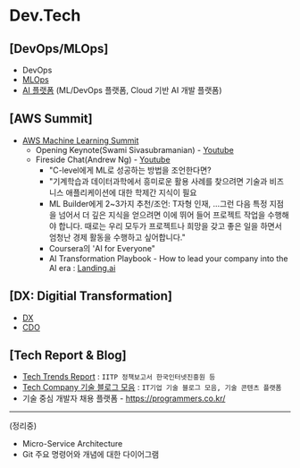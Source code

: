 # Dev.Tech
[DevOps/MLOps]
---
* DevOps 
* [MLOps](./docs/mlops_intro.md)
* [AI 플랫폼](./docs/aip.md) (ML/DevOps 플랫폼, Cloud 기반 AI 개발 플랫폼)

[AWS Summit]
---
* [AWS Machine Learning Summit](https://aws.amazon.com/ko/events/summits/machine-learning/)
  - Opening Keynote(Swami Sivasubramanian) - [Youtube](https://www.youtube.com/watch?v=dRcA_2Xw2FU)
  - Fireside Chat(Andrew Ng) - [Youtube](https://www.youtube.com/watch?v=L6hjViPKSng)
    - "C-level에게 ML로 성공하는 방법을 조언한다면? 
    - "기계학습과 데이터과학에서 흥미로운 활용 사례를 찾으려면 기술과 비즈니스 애플리케이션에 대한 학제간 지식이 필요
    - ML Builder에게 2~3가지 추천/조언: T자형 인재, ...그런 다음 특정 지점을 넘어서 더 깊은 지식을 얻으려면 이에 뛰어 들어 프로젝트 작업을 수행해야 합니다. 때로는 우리 모두가 프로젝트나 희망을 갖고 좋은 일을 하면서 엄청난 경제 활동을 수행하고 싶어합니다."
    - Coursera의 'AI for Everyone" 
    - AI Transformation Playbook - How to lead your company into the AI era : [Landing.ai](https://landing.ai/ai-transformation-playbook/)

[DX: Digitial Transformation]
---
* [DX](./docs/dx_.md)
* [CDO](./docs/cdo_.md)

[Tech Report & Blog]
---
* [Tech Trends Report](./docs/TrendsReport.md) : `IITP 정책보고서 한국인터넷진흥원 등` 
* [Tech Company 기술 블로그 모음](./docs/TechBlog.md) : `IT기업 기술 블로그 모음, 기술 콘텐츠 플랫폼` 
* 기술 중심 개발자 채용 플랫폼 - https://programmers.co.kr/

---
(정리중)
* Micro-Service Architecture 
* Git 주요 명령어와 개념에 대한 다이어그램
